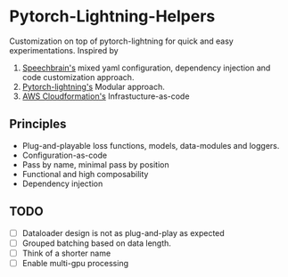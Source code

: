 # Pytorch-Lightning-Helpers
Customization on top of pytorch-lightning for quick and easy experimentations. Inspired by 

1. [Speechbrain's](https://github.com/speechbrain/speechbrain) mixed yaml configuration, dependency injection and code customization approach.
2. [Pytorch-lightning's](https://github.com/PyTorchLightning/pytorch-lightning) Modular approach.
3. [AWS Cloudformation's](https://aws.amazon.com/cloudformation/) Infrastucture-as-code

## Principles
- Plug-and-playable loss functions, models, data-modules and loggers.
- Configuration-as-code
- Pass by name, minimal pass by position
- Functional and high composability
- Dependency injection

## TODO
- [ ] Dataloader design is not as plug-and-play as expected
- [ ] Grouped batching based on data length.
- [ ] Think of a shorter name
- [ ] Enable multi-gpu processing
